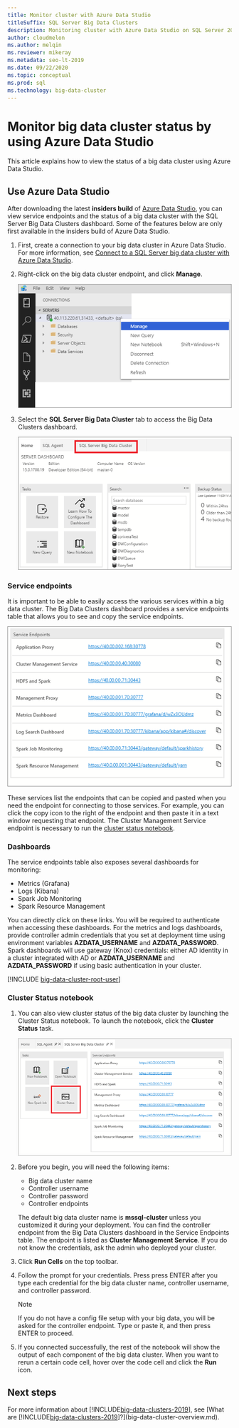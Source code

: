 ```yaml
---
title: Monitor cluster with Azure Data Studio
titleSuffix: SQL Server Big Data Clusters
description: Monitoring cluster with Azure Data Studio on SQL Server 2019 Big Data Clusters.
author: cloudmelon
ms.author: melqin
ms.reviewer: mikeray
ms.metadata: seo-lt-2019
ms.date: 09/22/2020
ms.topic: conceptual
ms.prod: sql
ms.technology: big-data-cluster
---
```


# Monitor big data cluster status by using Azure Data Studio

This article explains how to view the status of a big data cluster using Azure Data Studio.

## <a id="datastudio"></a> Use Azure Data Studio

After downloading the latest **insiders build** of [Azure Data Studio](../azure-data-studio/download-azure-data-studio.md), you can view service endpoints and the status of a big data cluster with the SQL Server Big Data Clusters dashboard. Some of the features below are only first available in the insiders build of Azure Data Studio.

1. First, create a connection to your big data cluster in Azure Data Studio. For more information, see [Connect to a SQL Server big data cluster with Azure Data Studio](connect-to-big-data-cluster.md).

1. Right-click on the big data cluster endpoint, and click **Manage**.

   ![right click manage](media/view-cluster-status/right-click-manage.png)

1. Select the **SQL Server Big Data Cluster** tab to access the Big Data Clusters dashboard.

   ![Big data cluster dashboard](media/view-cluster-status/bdc-dashboard.png)

### Service endpoints

It is important to be able to easily access the various services within a big data cluster. The Big Data Clusters dashboard provides a service endpoints table that allows you to see and copy the service endpoints.

![service endpoints](media/view-cluster-status/service-endpoints.png)

These services list the endpoints that can be copied and pasted when you need the endpoint for connecting to those services. For example, you can click the copy icon to the right of the endpoint and then paste it in a text window requesting that endpoint. The Cluster Management Service endpoint is necessary to run the [cluster status notebook](#notebook).

### Dashboards

The service endpoints table also exposes several dashboards for monitoring:

- Metrics (Grafana)
- Logs (Kibana)
- Spark Job Monitoring
- Spark Resource Management

You can directly click on these links. You will be required to authenticate when accessing these dashboards. For the metrics and logs dashboards, provide controller admin credentials that you set at deployment time using environment variables **AZDATA_USERNAME** and **AZDATA_PASSWORD**. Spark dashboards will use gateway (Knox) credentials: either AD identity in a cluster integrated with AD or **AZDATA_USERNAME** and **AZDATA_PASSWORD** if using basic authentication in your cluster.

[!INCLUDE [big-data-cluster-root-user](../includes/big-data-cluster-root-user.md)]

### <a id="notebook"></a> Cluster Status notebook

1. You can also view cluster status of the big data cluster by launching the Cluster Status notebook. To launch the notebook, click the **Cluster Status** task.

    ![launch](media/view-cluster-status/cluster-status-launch.png)

2. Before you begin, you will need the following items:

    - Big data cluster name
    - Controller username
    - Controller password
    - Controller endpoints

    The default big data cluster name is **mssql-cluster** unless you customized it during your deployment. You can find the controller endpoint from the Big Data Clusters dashboard in the Service Endpoints table. The endpoint is listed as **Cluster Management Service**. If you do not know the credentials, ask the admin who deployed your cluster.

3. Click **Run Cells** on the top toolbar.

4. Follow the prompt for your credentials. Press press ENTER after you type each credential for the big data cluster name, controller username, and controller password.

    > [!Note]
    > If you do not have a config file setup with your big data, you will be asked for the controller endpoint. Type or paste it, and then press ENTER to proceed.

5. If you connected successfully, the rest of the notebook will show the output of each component of the big data cluster. When you want to rerun a certain code cell, hover over the code cell and click the **Run** icon.


## Next steps

For more information about [!INCLUDE[big-data-clusters-2019](../includes/ssbigdataclusters-ss-nover.md)], see [What are [!INCLUDE[big-data-clusters-2019](../includes/ssbigdataclusters-ver15.md)]?](big-data-cluster-overview.md).